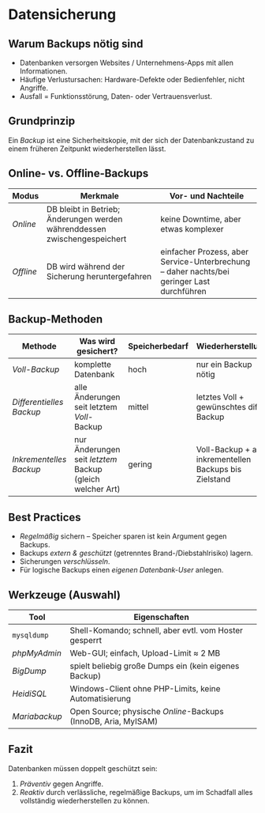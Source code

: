 # Datensicherung 

## Warum Backups nötig sind
- Datenbanken versorgen Websites / Unternehmens-Apps mit allen Informationen.  
- Häufige Verlustursachen: Hardware-Defekte oder Bedienfehler, nicht Angriffe.  
- Ausfall = Funktionsstörung, Daten- oder Vertrauensverlust.

## Grundprinzip
Ein *Backup* ist eine Sicherheitskopie, mit der sich der Datenbankzustand zu einem früheren Zeitpunkt wiederherstellen lässt.

## Online- vs. Offline-Backups
| Modus  | Merkmale | Vor- und Nachteile |
|--------|----------|--------------------|
| *Online* | DB bleibt in Betrieb; Änderungen werden währenddessen zwischengespeichert | keine Downtime, aber etwas komplexer |
| *Offline* | DB wird während der Sicherung heruntergefahren | einfacher Prozess, aber Service-Unterbrechung – daher nachts/bei geringer Last durchführen |

## Backup-Methoden
| Methode | Was wird gesichert? | Speicherbedarf | Wiederherstellung |
|---------|--------------------|---------------|-------------------|
| *Voll-Backup* | komplette Datenbank | hoch | nur ein Backup nötig |
| *Differentielles Backup* | alle Änderungen seit letztem *Voll*-Backup | mittel | letztes Voll + gewünschtes diff. Backup |
| *Inkrementelles Backup* | nur Änderungen seit *letztem* Backup (gleich welcher Art) | gering | Voll-Backup + alle inkrementellen Backups bis Zielstand |

## Best Practices
- *Regelmäßig* sichern – Speicher sparen ist kein Argument gegen Backups.  
- Backups *extern & geschützt* (getrenntes Brand-/Diebstahlrisiko) lagern.  
- Sicherungen *verschlüsseln*.  
- Für logische Backups einen *eigenen Datenbank-User* anlegen.

## Werkzeuge (Auswahl)
| Tool | Eigenschaften |
|------|---------------|
| `mysqldump` | Shell-Komando; schnell, aber evtl. vom Hoster gesperrt |
| *phpMyAdmin* | Web-GUI; einfach, Upload-Limit ≈ 2 MB |
| *BigDump* | spielt beliebig große Dumps ein (kein eigenes Backup) |
| *HeidiSQL* | Windows-Client ohne PHP-Limits, keine Automatisierung |
| *Mariabackup* | Open Source; physische *Online*-Backups (InnoDB, Aria, MyISAM) |

## Fazit
Datenbanken müssen doppelt geschützt sein:  
1. *Präventiv* gegen Angriffe.  
2. *Reaktiv* durch verlässliche, regelmäßige Backups, um im Schadfall alles vollständig wiederherstellen zu können.
